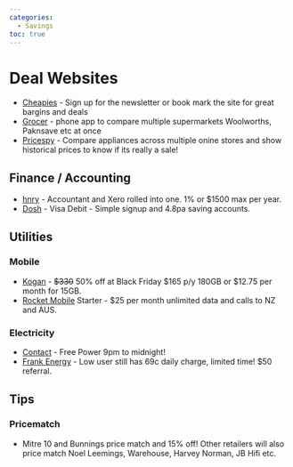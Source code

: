 ```yaml
---
categories:
  - Savings
toc: true
---
```


# Deal Websites

* [Cheapies](https://www.cheapies.nz/) - Sign up for the newsletter or book mark the site for great bargins and deals
* [Grocer](https://grocer.nz/) - phone app to compare multiple supermarkets Woolworths, Paknsave etc at once
* [Pricespy](https://pricespy.co.nz/) - Compare appliances across multiple onine stores and show historical prices to know if its really a sale!

## Finance / Accounting

* [hnry](https://hnry.co.nz/) - Accountant and Xero rolled into one. 1% or $1500 max per year.
* [Dosh](https://www.dosh.nz/) - Visa Debit - Simple signup and 4.8pa saving accounts.

## Utilities

### Mobile

* [Kogan](https://koganmobile.co.nz/#prepayplans) - ~~$330~~ 50% off at Black Friday $165 p/y 180GB or $12.75 per month for 15GB.
* [Rocket Mobile](https://rocketmobile.co.nz/plans/) Starter - $25 per month unlimited data and calls to NZ and AUS.

### Electricity

* [Contact](https://contact.co.nz/residential) - Free Power 9pm to midnight!
* [Frank Energy](https://frankenergy.co.nz/our-rates) - Low user still has 69c daily charge, limited time! $50 referral.


## Tips

### Pricematch

* Mitre 10 and Bunnings price match and 15% off! Other retailers will also price match Noel Leemings, Warehouse, Harvey Norman, JB Hifi etc.
